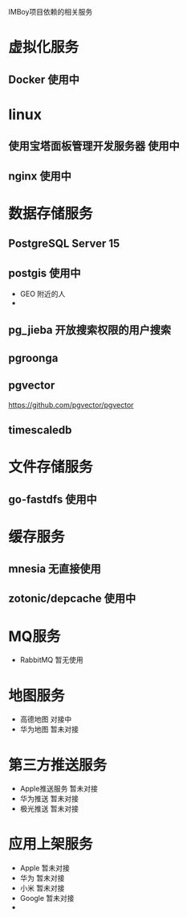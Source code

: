 
IMBoy项目依赖的相关服务

# 虚拟化服务
##  Docker 使用中

# linux
## 使用宝塔面板管理开发服务器 使用中
## nginx 使用中

# 数据存储服务
## PostgreSQL Server 15
## postgis 使用中
* GEO 附近的人
*

## pg_jieba 开放搜索权限的用户搜索

## pgroonga

## pgvector
https://github.com/pgvector/pgvector


## timescaledb


# 文件存储服务
## go-fastdfs 使用中

# 缓存服务
## mnesia 无直接使用
## zotonic/depcache 使用中


# MQ服务
* RabbitMQ 暂无使用

# 地图服务
* 高德地图 对接中
* 华为地图 暂未对接

# 第三方推送服务
* Apple推送服务 暂未对接
* 华为推送 暂未对接
* 极光推送 暂未对接

# 应用上架服务
* Apple 暂未对接
* 华为 暂未对接
* 小米 暂未对接
* Google 暂未对接
*
